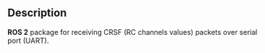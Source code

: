 ## Description

**ROS 2** package for receiving CRSF (RC channels values) packets over serial port (UART).
